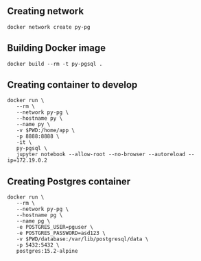 ## Creating network
```
docker network create py-pg
```
## Building Docker image
```
docker build --rm -t py-pgsql .
```
## Creating container to develop
```
docker run \
   --rm \
   --network py-pg \
   --hostname py \
   --name py \
   -v $PWD:/home/app \
   -p 8888:8888 \
   -it \
   py-pgsql \
   jupyter notebook --allow-root --no-browser --autoreload --ip=172.19.0.2
```
## Creating Postgres container
```
docker run \
   --rm \
   --network py-pg \
   --hostname pg \
   --name pg \
   -e POSTGRES_USER=pguser \
   -e POSTGRES_PASSWORD=asd123 \
   -v $PWD/database:/var/lib/postgresql/data \
   -p 5432:5432 \
   postgres:15.2-alpine
```